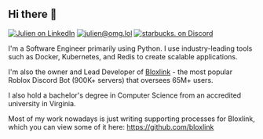 ## Hi there 👋

[![Julien on LinkedIn](https://img.shields.io/badge/-Julien%20Kmec-262626?style=flat-square&labelColor=262626&logo=linkedin&logoColor=white&link=https://www.linkedin.com/in/julien-kmec/)](https://www.linkedin.com/in/julien-kmec/)
[![julien@omg.lol](https://img.shields.io/badge/-julien@omg.lol-262626?style=flat-square&labelColor=262626&logo=Gmail&logoColor=white&link=mailto:julien@omg.lol)](mailto:julien@omg.lol)
[![starbucks. on Discord](https://img.shields.io/badge/-justin%231337-262626?style=flat-square&labelColor=262626&logo=discord&logoColor=white&link=https://discordapp.com/users/84117866944663552/)](https://discordapp.com/users/84117866944663552/)


I'm a Software Engineer primarily using Python. I use industry-leading tools such as Docker, Kubernetes, and Redis to create scalable applications.

I'm also the owner and Lead Developer of [Bloxlink](https://blox.link) - the most popular Roblox Discord Bot (900K+ servers) that oversees 65M+ users.

I also hold a bachelor's degree in Computer Science from an accredited university in Virginia.

Most of my work nowadays is just writing supporting processes for Bloxlink, which you can view some of it here: https://github.com/bloxlink
